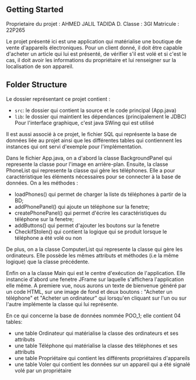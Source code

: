## Getting Started

Proprietaire du projet : AHMED JALIL TADIDA D.
Classe : 3GI
Matricule : 22P265

Le projet présenté ici est une application qui matérialise une boutique de vente d'appareils électroniques. 
Pour un client donné, il doit être capable d'acheter un article qui lui est présenté, de vérifier s'il est volé et si c'est le cas, il doit avoir les informations du propriétaire et lui renseigner sur la localisation de son appareil.

## Folder Structure

Le dossier représentant ce projet contient :

- `src`: le dossier qui contient la source et le code principal (App.java)
- `lib`: le dossier qui maintient les dépendances (principalement le JDBC)
Pour l'interface graphique, c'est java SWing qui est utilisé

Il est aussi associé à ce projet, le fichier SQL qui représente la base de données liée au projet ainsi que les différentes tables qui contiennent les instances qui ont servi d'exemple pour l'implémentation.

Dans le fichier App.java, on a d'abord la classe BackgroundPanel qui represente la classe pour l'image en arrière-plan. Ensuite, la classe PhoneList qui represente la classe qui gère les téléphones. Elle a pour caractéristique les éléments nécessaires pour se connecter à la base de données. On a les méthodes :
- loadPhones() qui permet de charger la liste ds téléphones à partir de la BD; 
- addPhonePanel() qui ajoute un téléphone sur la fenetre;
- createPhonePanel() qui permet d'écrire les caractéristiques du téléphone sur la fenetre; 
- addButtons() qui permet d'ajouter les boutons sur la fenetre
- CheckifStolen() qui contient la logique qui se produit lorsque le téléphone a été volé ou non

De plus, on a la classe ComputerList qui represente la classe qui gère les ordinateurs. Elle possède les mêmes attributs et méthodes (i.e la même logique) que la classe précédente.

Enfin on a la classe Main qui est le centre d'exécution de l'application. Elle instancie d'abord une fenetre JFrame sur laquelle s'affichera l'application elle même. A premiere vue, nous aurons un texte de bienvenue généré par un code HTML, sur une image de fond et deux boutons : "Acheter un téléphone" et "Acheter un ordinateur" qui lorsqu'en cliquant sur l'un ou sur l'autre implémente la classe qui lui représente.

En ce qui concerne la base de données nommée POO_1; elle contient 04 tables:
- une table Ordinateur qui matérialise la classe des ordinateurs et ses attributs
- une table Téléphone qui matérialise la classe des téléphones et ses attributs
- une table Propriétaire qui contient les différents propriétaires d'appareils
- une table Voler qui contient les données sur un appareil qui a été signalé volé par un propriétaire